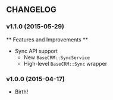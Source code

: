 ## CHANGELOG

### v1.1.0 (2015-05-29)

** Features and Improvements **

* Sync API support
  * New `BaseCRM::SyncService`
  * High-level `BaseCRM::Sync` wrapper

### v1.0.0 (2015-04-17)

* Birth!
